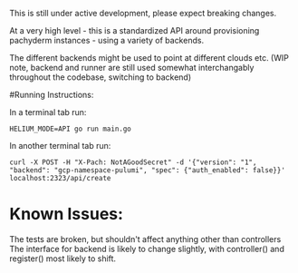 This is still under active development, please expect breaking changes.

At a very high level - this is a standardized API around provisioning pachyderm instances - using a variety of backends.

The different backends might be used to point at different clouds etc. (WIP note, backend and runner are still used somewhat interchangably throughout the codebase, switching to backend)


#Running Instructions:


In a terminal tab run:
```shell
HELIUM_MODE=API go run main.go
```

In another terminal tab run:
```shell
curl -X POST -H "X-Pach: NotAGoodSecret" -d '{"version": "1", "backend": "gcp-namespace-pulumi", "spec": {"auth_enabled": false}}'  localhost:2323/api/create
```


# Known Issues:

The tests are broken, but shouldn't affect anything other than controllers
The interface for backend is likely to change slightly, with controller() and register() most likely to shift.
